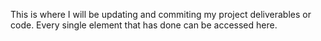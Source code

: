 This is where I will be updating and commiting my project deliverables or code. Every single element that has done can be accessed here.
